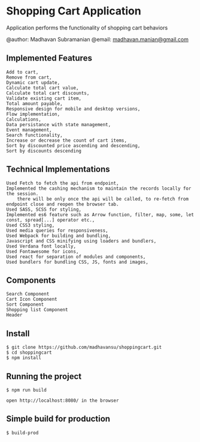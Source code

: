 # Shopping Cart Application

Application performs the functionality of shopping cart behaviors 

@author: Madhavan Subramanian
@email: madhavan.manian@gmail.com

## Implemented Features
    Add to cart, 
    Remove from cart, 
    Dynamic cart update,
    Calculate total cart value, 
    Calculate total cart discounts, 
    Validate existing cart item,
    Total amount payable,
    Responsive design for mobile and desktop versions,
    Flow implementation,
    Calculations,
    Data persistance with state management,
    Event management,
    Search functionality,
    Increase or decrease the count of cart items,
    Sort by discounted price ascending and descending,
    Sort by discounts descending

## Technical Implementations
    Used Fetch to fetch the api from endpoint,
    Implemented the cashing mechanism to maintain the records locally for the session. 
        there will be only once the api will be called, to re-fetch from endpoint close and reopen the browser tab.
    Used SASS, SCSS for styling,
    Implemented es6 feature such as Arrow function, filter, map, some, let const, spread[...] operator etc.,
    Used CSS3 styling,
    Used media queries for responsiveness,
    Used Webpack for building and bundling,
    Javascript and CSS minifying using loaders and bundlers,
    Used Verdana font locally,
    Used Fontawesome for icons,
    Used react for separation of modules and components,
    Used bundlers for bundling CSS, JS, fonts and images,

## Components
    Search Component
    Cart Icon Component
    Sort Component
    Shopping list Component
    Header

## Install

    $ git clone https://github.com/madhavansu/shoppingcart.git
    $ cd shoppingcart
    $ npm install

## Running the project

    $ npm run build

    open http://localhost:8080/ in the browser

## Simple build for production

    $ build-prod